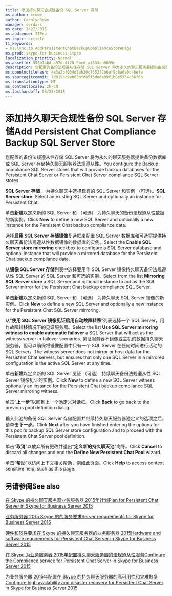 ```yaml
---
title: 添加持久聊天合规性备份 SQL Server 存储
ms.author: crowe
author: CarolynRowe
manager: serdars
ms.date: 3/27/2015
ms.audience: ITPro
ms.topic: article
f1_keywords:
- ms.lync.tb.AddPersistentChatBackupComplianceStorePage
ms.prod: skype-for-business-itpro
localization_priority: Normal
ms.assetid: 358b74bd-a97d-4f28-9bed-af633ea0099e
description: 您配置的备份法规遵从性存储 SQL Server 将为永久的聊天服务器提供备份数据库或 SQL Server 存储持久聊天服务器法规遵从性。
ms.openlocfilehash: 4e3a2bf034d5ab20c7352f2b6ef9c8a6a0c4befa
ms.sourcegitcommit: 7d819bc9eb63bfd85f5dada09f1b8e5354c56f6b
ms.translationtype: MT
ms.contentlocale: zh-CN
ms.lasthandoff: 03/28/2018
---
```

# <a name="add-persistent-chat-compliance-backup-sql-server-store"></a><span data-ttu-id="9d75d-103">添加持久聊天合规性备份 SQL Server 存储</span><span class="sxs-lookup"><span data-stu-id="9d75d-103">Add Persistent Chat Compliance Backup SQL Server Store</span></span>
 
<span data-ttu-id="9d75d-104">您配置的备份法规遵从性存储 SQL Server 将为永久的聊天服务器提供备份数据库或 SQL Server 存储持久聊天服务器法规遵从性。</span><span class="sxs-lookup"><span data-stu-id="9d75d-104">You configure the Backup compliance SQL Server stores that will provide backup databases for the Persistent Chat Server or Persistent Chat Server compliance SQL Server stores.</span></span>
  
 <span data-ttu-id="9d75d-105">**SQL Server 存储**： 为持久聊天中选择现有的 SQL Server 和实例 （可选）。</span><span class="sxs-lookup"><span data-stu-id="9d75d-105">**SQL Server store**: Select an existing SQL Server and optionally an instance for Persistent Chat.</span></span>
  
<span data-ttu-id="9d75d-106">单击**新建**以定义新的 SQL Server 和 （可选） 为持久聊天的备份法规遵从性数据的新实例。</span><span class="sxs-lookup"><span data-stu-id="9d75d-106">Click **New** to define a new SQL Server and optionally a new instance for the Persistent Chat backup compliance data.</span></span>
  
<span data-ttu-id="9d75d-107">选择**启用 SQL Server 存储镜像**复选框来配置 SQL Server 数据库和可选将提供持久聊天备份法规遵从性数据镜像的数据库的实例。</span><span class="sxs-lookup"><span data-stu-id="9d75d-107">Select the **Enable SQL Server store mirroring** checkbox to configure a SQL Server database and optional instance that will provide a mirrored database for the Persistent Chat backup compliance data.</span></span>
  
<span data-ttu-id="9d75d-108">从**镜像 SQL Server 存储**列表中选择要用作 SQL Server 镜像持久聊天备份法规遵从性 SQL Server 的 SQL Server 和可选的实例。</span><span class="sxs-lookup"><span data-stu-id="9d75d-108">Select from the list **Mirroring SQL Server store** a SQL Server and optional instance to act as the SQL Server mirror for the Persistent Chat backup compliance SQL Server.</span></span>
  
<span data-ttu-id="9d75d-109">单击**新建**以定义新的 SQL Server 和 （可选） 为持久聊天 SQL Server 镜像的新实例。</span><span class="sxs-lookup"><span data-stu-id="9d75d-109">Click **New** to define a new SQL Server and optionally a new instance for the Persistent Chat SQL Server mirroring.</span></span>
  
<span data-ttu-id="9d75d-110">从“**使用 SQL Server 镜像见证启用自动故障转移**”列表选择一个 SQL Server，用作故障转移情况下的见证服务器。</span><span class="sxs-lookup"><span data-stu-id="9d75d-110">Select the list **Use SQL Server mirroring witness to enable automatic failover** a SQL Server that will act as the witness server in failover scenarios.</span></span> <span data-ttu-id="9d75d-111">见证服务器不镜像或主机的数据持久聊天服务器，但可以确保将镜像配置中只有一个 SQL Server 在任何时间进行活动的 SQL Server。</span><span class="sxs-lookup"><span data-stu-id="9d75d-111">The witness server does not mirror or host data for the Persistent Chat servers, but ensures that only one SQL Server in a mirrored configuration is the active SQL Server at any time.</span></span>
  
<span data-ttu-id="9d75d-112">单击**新建**以定义新的 SQL Server 见证 （可选） 持续聊天备份法规遵从性 SQL Server 镜像见证的实例。</span><span class="sxs-lookup"><span data-stu-id="9d75d-112">Click **New** to define a new SQL Server witness optionally an instance for the Persistent Chat backup compliance SQL Server mirroring witness.</span></span>
  
<span data-ttu-id="9d75d-113">单击“**上一步**”以回到上一个池定义对话框。</span><span class="sxs-lookup"><span data-stu-id="9d75d-113">Click **Back** to go back to the previous pool definition dialog.</span></span>
  
<span data-ttu-id="9d75d-114">输入此池的备份 SQL Server 存储配置并继续持久聊天服务器池定义的选项之后，请单击**下一步**。</span><span class="sxs-lookup"><span data-stu-id="9d75d-114">Click **Next** after you have finished entering the options for this pool's backup SQL Server store configuration and to proceed with the Persistent Chat Server pool definition.</span></span>
  
<span data-ttu-id="9d75d-115">单击“**取消**”以放弃所有更改并退出“**定义新的持久聊天池**”向导。</span><span class="sxs-lookup"><span data-stu-id="9d75d-115">Click **Cancel** to discard all changes and end the **Define New Persistent Chat Pool** wizard.</span></span>
  
<span data-ttu-id="9d75d-116">单击“**帮助**”以访问上下文相关帮助，例如此页面。</span><span class="sxs-lookup"><span data-stu-id="9d75d-116">Click **Help** to access context sensitive help, such as this page.</span></span>
  
## <a name="see-also"></a><span data-ttu-id="9d75d-117">另请参阅</span><span class="sxs-lookup"><span data-stu-id="9d75d-117">See also</span></span>

#### 

[<span data-ttu-id="9d75d-118">在 Skype 的持久聊天服务器业务服务器 2015年计划</span><span class="sxs-lookup"><span data-stu-id="9d75d-118">Plan for Persistent Chat Server in Skype for Business Server 2015</span></span>](../../plan-your-deployment/persistent-chat-server/persistent-chat-server.md)
  
[<span data-ttu-id="9d75d-119">业务服务器 2015 Skype 的的服务要求</span><span class="sxs-lookup"><span data-stu-id="9d75d-119">Server requirements for Skype for Business Server 2015</span></span>](../../plan-your-deployment/requirements-for-your-environment/server-requirements.md)
  
[<span data-ttu-id="9d75d-120">硬件和软件要求在 Skype 的持久聊天服务器的业务服务器 2015</span><span class="sxs-lookup"><span data-stu-id="9d75d-120">Hardware and software requirements for Persistent Chat Server in Skype for Business Server 2015</span></span>](../../plan-your-deployment/persistent-chat-server/hardware-and-software-requirements.md)
  
[<span data-ttu-id="9d75d-121">在 Skype 为业务服务器 2015年配置持久聊天服务器的法规遵从性服务</span><span class="sxs-lookup"><span data-stu-id="9d75d-121">Configure the Compliance service for Persistent Chat Server in Skype for Business Server 2015</span></span>](../../manage/persistent-chat/configure-compliance.md)
  
[<span data-ttu-id="9d75d-122">为业务服务器 2015年配置在 Skype 的持久聊天服务器的高可用性和灾难恢复</span><span class="sxs-lookup"><span data-stu-id="9d75d-122">Configure high availability and disaster recovery for Persistent Chat Server in Skype for Business Server 2015</span></span>](../../deploy/deploy-persistent-chat-server/configure-hadr-for-persistent-chat.md)

